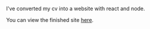 I've converted my cv into a website with react and node.

You can view the finished site [here](http://www.marijnstammeleer.me).